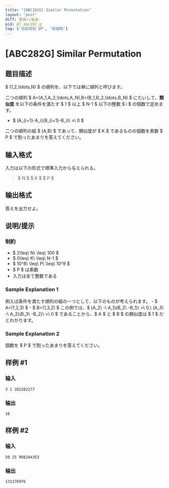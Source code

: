 ```yaml
---
title: "[ABC282G] Similar Permutation"
layout: "post"
diff: 提高+/省选-
pid: AT_abc282_g
tag: ['动态规划 DP', '前缀和']
---
```


# [ABC282G] Similar Permutation

## 题目描述

[problemUrl]: https://atcoder.jp/contests/abc282/tasks/abc282_g

$ (1,2,\ldots,N) $ の順列を、以下では単に順列と呼びます。

二つの順列 $ A=(A_1,A_2,\ldots,A_N),B=(B_1,B_2,\ldots,B_N) $ にたいして、**類似度** を以下の条件を満たす $ 1 $ 以上 $ N-1 $ 以下の整数 $ i $ の個数で定めます。

- $ (A_{i+1}-A_i)(B_{i+1}-B_i)\ >\ 0 $

二つの順列の組 $ (A,B) $ であって、類似度が $ K $ であるものの個数を素数 $ P $ で割ったあまりを答えてください。

## 输入格式

入力は以下の形式で標準入力から与えられる。

> $ N $ $ K $ $ P $

## 输出格式

答えを出力せよ。

## 说明/提示

### 制約

- $ 2\leq\ N\ \leq\ 100 $
- $ 0\leq\ K\ \leq\ N-1 $
- $ 10^8\ \leq\ P\ \leq\ 10^9 $
- $ P $ は素数
- 入力は全て整数である

### Sample Explanation 1

例えば条件を満たす順列の組の一つとして、以下のものが考えられます。 - $ A=(1,2,3) $ - $ B=(1,3,2) $ この例では、$ (A_2\ -\ A_1)(B_2\ -B_1)\ >\ 0,\ (A_3\ -\ A_2)(B_3\ -B_2)\ <\ 0 $ であることから、$ A $ と $ B $ の類似度は $ 1 $ だとわかります。

### Sample Explanation 2

個数を $ P $ で割ったあまりを答えてください。

## 样例 #1

### 输入

```
3 1 282282277
```

### 输出

```
16
```

## 样例 #2

### 输入

```
50 25 998244353
```

### 输出

```
131276976
```

